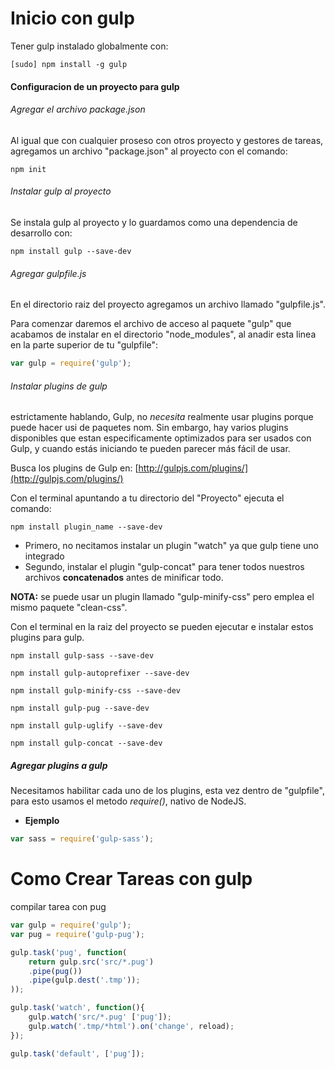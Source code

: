 # Inicio con gulp
Tener gulp instalado globalmente con:

```
[sudo] npm install -g gulp 
```

#### Configuracion de un proyecto para gulp
###### Agregar el archivo package.json

Al igual que con cualquier proseso con otros proyecto y gestores de tareas, agregamos un archivo "package.json" al proyecto
con el comando:

```
npm init 
```


###### Instalar gulp al proyecto

Se instala gulp al proyecto y lo guardamos como una dependencia de desarrollo con:

```
npm install gulp --save-dev 
```


###### Agregar gulpfile.js 

En el directorio raiz del proyecto agregamos un archivo llamado "gulpfile.js".

Para comenzar daremos el archivo de acceso al paquete "gulp" que acabamos de instalar en el directorio "node_modules",
al anadir esta linea en la parte superior de tu "gulpfile":

```javascript
var gulp = require('gulp');
```

###### Instalar plugins de gulp

estrictamente hablando, Gulp, no *necesita* realmente usar plugins porque puede hacer usi de paquetes nom. Sin embargo, hay varios plugins disponibles que estan especificamente optimizados para ser usados con Gulp, y cuando estás iniciando te pueden parecer más fácil de usar.

Busca los plugins de Gulp en: [http://gulpjs.com/plugins/](http://gulpjs.com/plugins/)

Con el terminal apuntando a tu directorio del "Proyecto" ejecuta el comando:

```
npm install plugin_name --save-dev
```

* Primero, no necitamos instalar un plugin "watch"  ya que gulp tiene uno integrado
* Segundo, instalar el plugin "gulp-concat" para tener todos nuestros archivos **concatenados** antes de minificar todo.

**NOTA:** se puede usar un plugin llamado "gulp-minify-css" pero emplea el mismo paquete "clean-css".

Con el terminal en la raiz del proyecto se pueden ejecutar e instalar estos plugins para gulp.

``` 
npm install gulp-sass --save-dev 
```
``` 
npm install gulp-autoprefixer --save-dev 
```
``` 
npm install gulp-minify-css --save-dev 
```
``` 
npm install gulp-pug --save-dev 
```
``` 
npm install gulp-uglify --save-dev 
```
```
npm install gulp-concat --save-dev 
```

##### Agregar plugins a gulp

Necesitamos habilitar  cada uno de los plugins, esta vez dentro de "gulpfile", para esto usamos el metodo *require()*, nativo de NodeJS.

* **Ejemplo**

```javascript
var sass = require('gulp-sass');
```

# Como Crear Tareas con gulp

compilar tarea con pug

```javascript
var gulp = require('gulp');
var pug = require('gulp-pug');

gulp.task('pug', function(
	return gulp.src('src/*.pug')
	.pipe(pug())
	.pipe(gulp.dest('.tmp'));
));

gulp.task('watch', function(){
	gulp.watch('src/*.pug' ['pug']);
	gulp.watch('.tmp/*html').on('change', reload);
});

gulp.task('default', ['pug']);
```













